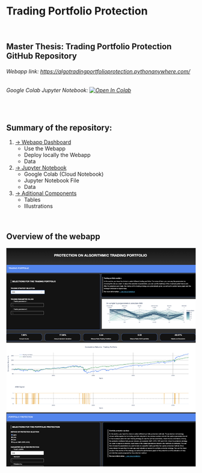 # Trading Portfolio Protection

<br />

## Master Thesis: Trading Portfolio Protection GitHub Repository 

###### Webapp link: https://algotradingportfolioprotection.pythonanywhere.com/
###### Google Colab Jupyter Notebook: [![Open In Colab](https://colab.research.google.com/assets/colab-badge.svg)](https://colab.research.google.com/drive/1KmMrqGmGeoWYD4kcAjCdqDjtTJDyXB9v?usp=sharing) 

<br />


## Summary of the repository:
  1. [→ Webapp Dashboard](Webapp_Dashboard)
     - Use the Webapp
     - Deploy locally the Webapp
     - Data
  2. [→ Jupyter Notebook](Jupyter_Notebook)
     - Google Colab (Cloud Notebook)
     - Jupyter Notebook File 
     - Data  
  3. [→ Aditional Components](Additional_files)
     - Tables 
     - Illustrations  

<br />

## Overview of the webapp

[![Overview](Overview_Dashboard.png)](https://algotradingportfolioprotection.pythonanywhere.com/)
